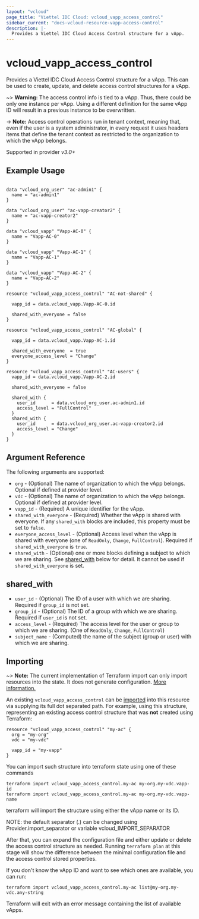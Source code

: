 ```yaml
---
layout: "vcloud"
page_title: "Viettel IDC Cloud: vcloud_vapp_access_control"
sidebar_current: "docs-vcloud-resource-vapp-access-control"
description: |-
  Provides a Viettel IDC Cloud Access Control structure for a vApp.
---
```


# vcloud\_vapp\_access\_control

Provides a Viettel IDC Cloud Access Control structure for a vApp. This can be used to create, update, and delete access control structures for a vApp.

~> **Warning:** The access control info is tied to a vApp. Thus, there could be only one instance per vApp. Using a different
definition for the same vApp ID will result in a previous instance to be overwritten.

-> **Note:** Access control operations run in tenant context, meaning that, even if the user is a system administrator,
in every request it uses headers items that define the tenant context as restricted to the organization to which the vApp belongs.

Supported in provider *v3.0+*

## Example Usage

```hcl

data "vcloud_org_user" "ac-admin1" {
  name = "ac-admin1"
}

data "vcloud_org_user" "ac-vapp-creator2" {
  name = "ac-vapp-creator2"
}

data "vcloud_vapp" "Vapp-AC-0" {
  name = "Vapp-AC-0"
}

data "vcloud_vapp" "Vapp-AC-1" {
  name = "Vapp-AC-1"
}

data "vcloud_vapp" "Vapp-AC-2" {
  name = "Vapp-AC-2"
}

resource "vcloud_vapp_access_control" "AC-not-shared" {

  vapp_id = data.vcloud_vapp.Vapp-AC-0.id

  shared_with_everyone = false
}

resource "vcloud_vapp_access_control" "AC-global" {

  vapp_id = data.vcloud_vapp.Vapp-AC-1.id

  shared_with_everyone  = true
  everyone_access_level = "Change"
}

resource "vcloud_vapp_access_control" "AC-users" {
  vapp_id = data.vcloud_vapp.Vapp-AC-2.id

  shared_with_everyone = false

  shared_with {
    user_id      = data.vcloud_org_user.ac-admin1.id
    access_level = "FullControl"
  }
  shared_with {
    user_id      = data.vcloud_org_user.ac-vapp-creator2.id
    access_level = "Change"
  }
}
```

## Argument Reference

The following arguments are supported:

* `org` - (Optional) The name of organization to which the vApp belongs. Optional if defined at provider level.
* `vdc` - (Optional) The name of organization to which the vApp belongs. Optional if defined at provider level.
* `vapp_id` - (Required) A unique identifier for the vApp.
* `shared_with_everyone` - (Required) Whether the vApp is shared with everyone. If any `shared_with` blocks are included,
  this property must be set to `false`.
* `everyone_access_level` - (Optional) Access level when the vApp is shared with everyone (one of `ReadOnly`, `Change`, 
`FullControl`). Required if `shared_with_everyone` is `true`.
* `shared_with` - (Optional) one or more blocks defining a subject to which we are sharing. 
   See [shared_with](#shared_with) below for detail. It cannot be used if `shared_with_everyone` is set.


## shared_with

* `user_id` - (Optional) The ID of a user with which we are sharing. Required if `group_id` is not set.
* `group_id` - (Optional) The ID of a group with which we are sharing. Required if `user_id` is not set.
* `access_level` - (Required) The access level for the user or group to which we are sharing. (One of `ReadOnly`, `Change`, `FullControl`)
* `subject_name` - (Computed) the name of the subject (group or user) with which we are sharing.


## Importing

~> **Note:** The current implementation of Terraform import can only import resources into the state. It does not generate
configuration. [More information.][docs-import]

An existing `vcloud_vapp_access_control` can be [imported][docs-import] into this resource via supplying its full dot separated path.
For example, using this structure, representing an existing access control structure that was **not** created using Terraform:

```hcl
resource "vcloud_vapp_access_control" "my-ac" {
  org = "my-org"
  vdc = "my-vdc"

  vapp_id = "my-vapp"
}
```

You can import such structure into terraform state using one of these commands

```
terraform import vcloud_vapp_access_control.my-ac my-org.my-vdc.vapp-id
terraform import vcloud_vapp_access_control.my-ac my-org.my-vdc.vapp-name
```

terraform will import the structure using either the vApp name or its ID.


NOTE: the default separator (.) can be changed using Provider.import_separator or variable vcloud_IMPORT_SEPARATOR

[docs-import]:https://www.terraform.io/docs/import/

After that, you can expand the configuration file and either update or delete the access control structure as needed. Running `terraform plan`
at this stage will show the difference between the minimal configuration file and the access control stored properties.

If you don't know the vApp ID and want to see which ones are available, you can run:

```
terraform import vcloud_vapp_access_control.my-ac list@my-org.my-vdc.any-string
```

Terraform will exit with an error message containing the list of available vApps.
